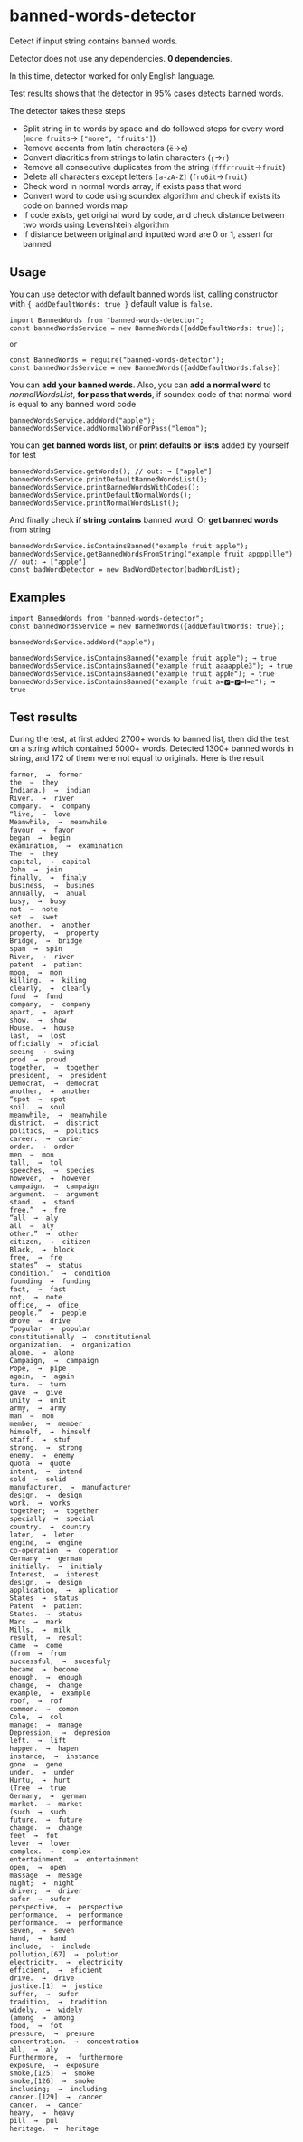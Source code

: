 # banned-words-detector
Detect if input string contains banned words.

Detector does not use any dependencies. **0 dependencies**.

In this time, detector worked for only English language.

Test results shows that the detector in 95% cases detects banned words.

The detector takes these steps

- Split string in to words by space and do followed steps for every word (`more fruits`→ `["more", "fruits"]`)
- Remove accents from latin characters (`ë`→`e`)
- Convert diacritics from strings to latin characters (`ɽ`→`r`)
- Remove all consecutive duplicates from the string (`fffrrruuit`→`fruit`)
- Delete all characters except letters `[a-zA-Z]` (`fru6it`→`fruit`)
- Check word in normal words array, if exists pass that word  
- Convert word to code using soundex algorithm and check if exists its code on banned words map
- If code exists, get original word by code, and check distance between two words using Levenshtein algorithm
- If distance between original and inputted word are 0 or 1, assert for banned

## Usage
You can use detector with default banned words list, calling constructor with `{ addDefaultWords: true }` default value is `false`. 

```
import BannedWords from "banned-words-detector";
const bannedWordsService = new BannedWords({addDefaultWords: true});

or

const BannedWords = require("banned-words-detector");
const bannedWordsService = new BannedWords({addDefaultWords:false})
```
You can **add your banned words**.
Also, you can **add a normal word** to _normalWordsList_, **for pass that words**, if soundex code of that normal word is equal to any banned word code
```
bannedWordsService.addWord("apple");
bannedWordsService.addNormalWordForPass("lemon");
```
You can **get banned words list**, or **print defaults or lists** added by yourself for test 
```
bannedWordsService.getWords(); // out: → ["apple"]
bannedWordsService.printDefaultBannedWordsList();
bannedWordsService.printBannedWordsWithCodes();
bannedWordsService.printDefaultNormalWords();
bannedWordsService.printNormalWordsList();
```
And finally check **if string contains** banned word. Or **get banned words** from string
```
bannedWordsService.isContainsBanned("example fruit apple");
bannedWordsService.getBannedWordsFromString("example fruit appppllle") // out: → ["apple"]
const badWordDetector = new BadWordDetector(badWordList);
```
## Examples


```
import BannedWords from "banned-words-detector";
const bannedWordsService = new BannedWords({addDefaultWords: true});

bannedWordsService.addWord("apple");

bannedWordsService.isContainsBanned("example fruit apple"); → true
bannedWordsService.isContainsBanned("example fruit aaaapple3"); → true
bannedWordsService.isContainsBanned("example fruit app𝐥𝕖"); → true
bannedWordsService.isContainsBanned("example fruit a=🅿=🅿=𝐥=𝕖"); → true
```

## Test results


During the test, at first added 2700+ words to banned list, then did the test on a string which contained 5000+ words. Detected 1300+ banned words in string, and 172 of them were not equal to originals. Here is the result
```
farmer,  →  former
the  →  they
Indiana.)  →  indian
River.  →  river
company.  →  company
“live,  →  love
Meanwhile,  →  meanwhile
favour  →  favor
began  →  begin
examination,  →  examination
The  →  they
capital,  →  capital
John  →  join
finally,  →  finaly
business,  →  busines
annually,  →  anual
busy,  →  busy
not  →  note
set  →  swet
another.  →  another
property,  →  property
Bridge,  →  bridge
span  →  spin
River,  →  river
patent  →  patient
moon,  →  mon
killing.  →  kiling
clearly,  →  clearly
fond  →  fund
company,  →  company
apart,  →  apart
show.  →  show
House.  →  house
last,  →  lost
officially  →  oficial
seeing  →  swing
prod  →  proud
together,  →  together
president,  →  president
Democrat,  →  democrat
another,  →  another
“spot  →  spot
soil.  →  soul
meanwhile,  →  meanwhile
district.  →  district
politics,  →  politics
career.  →  carier
order.  →  order
men  →  mon
tall,  →  tol
speeches,  →  species
however,  →  however
campaign.  →  campaign
argument.  →  argument
stand.  →  stand
free.”  →  fre
“all  →  aly
all  →  aly
other.”  →  other
citizen,  →  citizen
Black,  →  block
free,  →  fre
states”  →  status
condition.”  →  condition
founding  →  funding
fact,  →  fast
not,  →  note
office,  →  ofice
people.”  →  people
drove  →  drive
“popular  →  popular
constitutionally  →  constitutional
organization.  →  organization
alone.  →  alone
Campaign,  →  campaign
Pope,  →  pipe
again,  →  again
turn.  →  turn
gave  →  give
unity  →  unit
army,  →  army
man  →  mon
member,  →  member
himself,  →  himself
staff.  →  stuf
strong.  →  strong
enemy.  →  enemy
quota  →  quote
intent,  →  intend
sold  →  solid
manufacturer,  →  manufacturer
design.  →  design
work.  →  works
together;  →  together
specially  →  special
country.  →  country
later,  →  leter
engine,  →  engine
co-operation  →  coperation
Germany  →  german
initially.  →  initialy
Interest,  →  interest
design,  →  design
application,  →  aplication
States  →  status
Patent  →  patient
States.  →  status
Marc  →  mark
Mills,  →  milk
result,  →  result
came  →  come
(from  →  from
successful,  →  sucesfuly
became  →  become
enough,  →  enough
change,  →  change
example,  →  example
roof,  →  rof
common.  →  comon
Cole,  →  col
manage:  →  manage
Depression,  →  depresion
left.  →  lift
happen.  →  hapen
instance,  →  instance
gone  →  gene
under.  →  under
Hurtu,  →  hurt
(Tree  →  true
Germany,  →  german
market.  →  market
(such  →  such
future.  →  future
change.  →  change
feet  →  fot
lever  →  lover
complex.  →  complex
entertainment.  →  entertainment
open,  →  open
massage  →  mesage
night;  →  night
driver;  →  driver
safer  →  sufer
perspective,  →  perspective
performance,  →  performance
performance.  →  performance
seven,  →  seven
hand,  →  hand
include,  →  include
pollution,[67]  →  polution
electricity.  →  electricity
efficient,  →  eficient
drive.  →  drive
justice.[1]  →  justice
suffer,  →  sufer
tradition,  →  tradition
widely,  →  widely
(among  →  among
food,  →  fot
pressure,  →  presure
concentration.  →  concentration
all,  →  aly
Furthermore,  →  furthermore
exposure,  →  exposure
smoke,[125]  →  smoke
smoke,[126]  →  smoke
including;  →  including
cancer.[129]  →  cancer
cancer.  →  cancer
heavy,  →  heavy
pill  →  pul
heritage.  →  heritage

```
